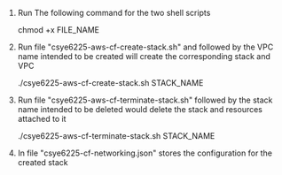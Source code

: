 1. Run The following command for the two shell scripts

	chmod +x FILE_NAME

1. Run file "csye6225-aws-cf-create-stack.sh" and followed by the VPC name intended to be created will create the corresponding stack and VPC

	./csye6225-aws-cf-create-stack.sh STACK_NAME

2. Run file "csye6225-aws-cf-terminate-stack.sh" followed by the stack name intended to be deleted would delete the stack and resources attached to it

	./csye6225-aws-cf-terminate-stack.sh STACK_NAME

3. In file "csye6225-cf-networking.json" stores the configuration for the created stack
